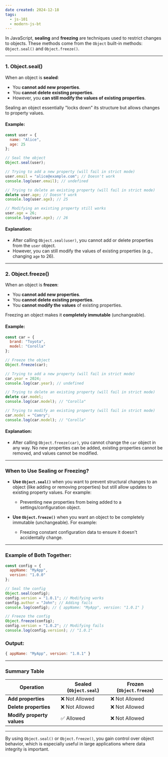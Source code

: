 ```yaml
---
date created: 2024-12-18
tags:
  - js-101
  - modern-js-bt
---
```

In JavaScript, **sealing** and **freezing** are techniques used to restrict changes to objects. These methods come from the `Object` built-in methods: `Object.seal()` and `Object.freeze()`. 

---

### 1. Object.seal()

When an object is **sealed**:

- You **cannot add new properties**.
- You **cannot delete existing properties**.
- However, you **can still modify the values of existing properties**.

Sealing an object essentially "locks down" its structure but allows changes to property values.

#### Example:

```javascript
const user = {
  name: "Alice",
  age: 25
};

// Seal the object
Object.seal(user);

// Trying to add a new property (will fail in strict mode)
user.email = "alice@example.com"; // Doesn't work
console.log(user.email); // undefined

// Trying to delete an existing property (will fail in strict mode)
delete user.age; // Doesn't work
console.log(user.age); // 25

// Modifying an existing property still works
user.age = 26;
console.log(user.age); // 26
```

#### Explanation:

- After calling `Object.seal(user)`, you cannot add or delete properties from the `user` object.
- However, you can still modify the values of existing properties (e.g., changing `age` to 26).

---

### 2. Object.freeze()

When an object is **frozen**:

- You **cannot add new properties**.
- You **cannot delete existing properties**.
- You **cannot modify the values** of existing properties.

Freezing an object makes it **completely immutable** (unchangeable).

#### Example:

```javascript
const car = {
  brand: "Toyota",
  model: "Corolla"
};

// Freeze the object
Object.freeze(car);

// Trying to add a new property (will fail in strict mode)
car.year = 2024;
console.log(car.year); // undefined

// Trying to delete an existing property (will fail in strict mode)
delete car.model;
console.log(car.model); // "Corolla"

// Trying to modify an existing property (will fail in strict mode)
car.model = "Camry";
console.log(car.model); // "Corolla"
```

#### Explanation:

- After calling `Object.freeze(car)`, you cannot change the `car` object in any way. No new properties can be added, existing properties cannot be removed, and values cannot be modified.

---

### **When to Use Sealing or Freezing?**

- **Use `Object.seal()`** when you want to prevent structural changes to an object (like adding or removing properties) but still allow updates to existing property values. For example:
    
    - Preventing new properties from being added to a settings/configuration object.
- **Use `Object.freeze()`** when you want an object to be completely immutable (unchangeable). For example:
    
    - Freezing constant configuration data to ensure it doesn't accidentally change.

---

### Example of Both Together:

```javascript
const config = {
  appName: "MyApp",
  version: "1.0.0"
};

// Seal the config
Object.seal(config);
config.version = "1.0.1"; // Modifying works
config.author = "John"; // Adding fails
console.log(config); // { appName: "MyApp", version: "1.0.1" }

// Freeze the config
Object.freeze(config);
config.version = "1.0.2"; // Modifying fails
console.log(config.version); // "1.0.1"
```

### Output:

```javascript
{ appName: "MyApp", version: "1.0.1" }
```

---

### Summary Table

| Operation                  | Sealed (`Object.seal`) | Frozen (`Object.freeze`) |
| -------------------------- | ---------------------- | ------------------------ |
| **Add properties**         | ❌ Not Allowed          | ❌ Not Allowed            |
| **Delete properties**      | ❌ Not Allowed          | ❌ Not Allowed            |
| **Modify property values** | ✅ Allowed              | ❌ Not Allowed            |

---

By using `Object.seal()` or `Object.freeze()`, you gain control over object behavior, which is especially useful in large applications where data integrity is important.
